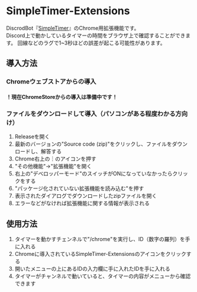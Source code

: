 # SimpleTimer-Extensions
DiscrodBot『[SimpleTimer](https://source.simpletimer.dev/)』のChrome用拡張機能です。  
Discord上で動かしているタイマーの時間をブラウザ上で確認することができます。
回線などのラグで1~3秒ほどの誤差が起こる可能性があります。

## 導入方法
### Chromeウェブストアからの導入
#### ！現在ChromeStoreからの導入は準備中です！
### ファイルをダウンロードして導入（パソコンがある程度わかる方向け）
1. Releaseを開く
2. 最新のバージョンの"Source code (zip)"をクリックし、ファイルをダウンロードし、解答する
3. Chrome右上の︙のアイコンを押す
4. "その他機能"->"拡張機能"を開く
5. 右上の"デベロッパーモード"のスイッチがONになっていなかったらクリックをする
6. "パッケージ化されていない拡張機能を読み込む"を押す
7. 表示されたダイアログでダウンロードしたzipファイルを開く
8. エラーなどがなければ拡張機能に関する情報が表示される

## 使用方法
1. タイマーを動かすチェンネルで"/chrome"を実行し、ID（数字の羅列）を手に入れる
2. Chromeに導入されているSimpleTimer-Extensionsのアイコンをクリックする
3. 開いたメニューの上にあるIDの入力欄に手に入れたIDを手に入れる
4. タイマーがチャンネルで動いていると、タイマーの内容がメニューから確認できます
